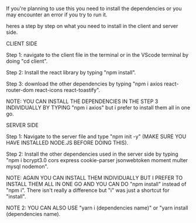 If you're planning to use this you need to install the dependencies or you may encounter an error if you try to run it.

heres a step by step on what you need to install in the client and server side.


CLIENT SIDE

Step 1: navigate to the client file in the terminal or in the VScode terminal by doing "cd client".

Step 2: Install the react library by typing "npm install".

Step 3: download the other dependencies by typing 
"npm i axios react-router-dom react-icons react-toastify".

NOTE: YOU CAN INSTALL THE DEPENDENCIES IN THE STEP 3 INDIVIDUALLY BY
TYPING "npm i axios" but i prefer to install them all in one go.


SERVER SIDE

Step 1: Navigate to the server file and type "npm init -y" (MAKE SURE YOU HAVE INSTALLED NODE.JS BEFORE DOING THIS).

Step 2: Install the other dependencies used in the server side by typing 
"npm i bcrypt3.0 cors express cookie-parser jsonwebtoken moment multer mysql nodemon".

NOTE: AGAIN YOU CAN INSTALL THEM INDIVIDUALLY BUT I PREFER TO INSTALL THEM ALL IN ONE GO AND YOU CAN DO "npm install" instead of "npm i". There isn't really a difference but "i" was just a shortcut for "install".

NOTE 2: YOU CAN ALSO USE "yarn i (dependencies name)" or "yarn install (dependencies name).

